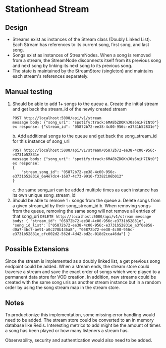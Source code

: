 # Stationhead Stream

## Design
- Streams exist as instances of the Stream class (Doubly Linked List). Each Stream has references to its current song,
first song, and last song. 
- Songs exist as instances of StreamNodes. When a song is removed from a stream, the StreamNode disconnects itself from
its previous song and next song by linking its next song to its previous song. 
- The state is maintained by the StreamStore (singleton) and maintains each stream's references separately.

## Manual testing

1. Should be able to add 1+ songs to the queue
    a. Create the initial stream and get back the stream_id of the newly created stream
    ```
    POST http://localhost:5000/api/v1/stream
    message body: {"song_uri": "spotify:track:6MA8bZDOKnJ0s6niH7INtO"}
    ex response: {"stream_id": "05872b72-ee38-4c00-956c-e3731b52831e"}
    ```
    b. Add additional songs to the queue and get back the song_stream_id for this instance of song_uri
    ```
    POST http://localhost:5000/api/v1/stream/05872b72-ee38-4c00-956c-e3731b52831e
    message body: {"song_uri": "spotify:track:6MA8bZDOKnJ0s6niH7INtO"}
    ex response: 
    {
        "stream_song_id": "05872b72-ee38-4c00-956c-e3731b52831e_6a4e7dc4-1687-4c73-9910-f3382106b012"
    }
    ```
   c. the same song_uri can be added multiple times as each instance has its own unique song_stream_id
2. Should be able to remove 1+ songs from the queue
   a. Delete songs from a given stream_id by their song_stream_id
   b. When removing songs from the queue, removing the same song will not remove all entries of that song_uri
       ```
       DELETE http://localhost:5000/api/v1/stream
       message body:
        {
           "stream_id": "05872b72-ee38-4c00-956c-e3731b52831e",
           "song_id_list": ["05872b72-ee38-4c00-956c-e3731b52831e_a3f0e858-d0a7-4bc7-ae91-a0c278b146a8", "05872b72-ee38-4c00-956c-e3731b52831e_cfc002d2-562d-4d42-bd2c-018d2cca46da"]
       }
       ```

## Possible Extensions
Since the stream is implemented as a doubly linked list, a get previous song endpoint could be added. When a stream 
ends, the stream store could traverse a stream and save the exact order of songs which were played to a permanent data
store for VOD creation.
In addition, new streams could be created with the same song uris as another stream instance but in a random order 
by using the song stream map in the stream store.

## Notes 
To productionize this implementation, some missing error handling would need to be added. The stream store could be 
converted to an in memory database like Redis. Interesting metrics to add might be the amount of times a song has been
played or how many listeners a stream has. 

Observability, security and authentication would also need to be added.

